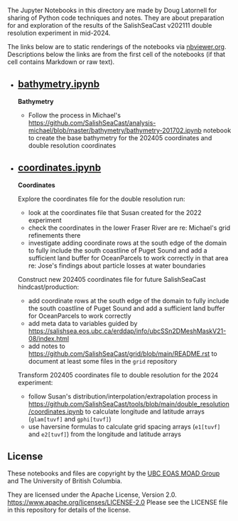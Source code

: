 The Jupyter Notebooks in this directory are made by
Doug Latornell for sharing of Python code techniques
and notes.
They are about preparation for and exploration of the results of the SalishSeaCast v202111 double resolution experiment in mid-2024.

The links below are to static renderings of the notebooks via
[nbviewer.org](https://nbviewer.org/).
Descriptions below the links are from the first cell of the notebooks
(if that cell contains Markdown or raw text).

* ## [bathymetry.ipynb](https://nbviewer.org/github/SalishSeaCast/analysis-doug/blob/main/notebooks/2xrez-202111/bathymetry.ipynb)  
    
    **Bathymetry**
    
    * Follow the process in Michael's
      https://github.com/SalishSeaCast/analysis-michael/blob/master/bathymetry/bathymetry-201702.ipynb
      notebook to create the base bathymetry for the 202405 coordinates and double resolution coordinates

* ## [coordinates.ipynb](https://nbviewer.org/github/SalishSeaCast/analysis-doug/blob/main/notebooks/2xrez-202111/coordinates.ipynb)  
    
    **Coordinates**
    
    Explore the coordinates file for the double resolution run:
    * look at the coordinates file that Susan created for the 2022 experiment
    * check the coordinates in the lower Fraser River are re: Michael's grid refinements there
    * investigate adding coordinate rows at the south edge of the domain to fully include the south
      coastline of Puget Sound and add a sufficient land buffer for OceanParcels to work correctly in
      that area re: Jose's findings about particle losses at water boundaries
    
    Construct new 202405 coordinates file for future SalishSeaCast hindcast/production:
    * add coordinate rows at the south edge of the domain to fully include the south
      coastline of Puget Sound and add a sufficient land buffer for OceanParcels to work correctly
    * add meta data to variables guided by
      https://salishsea.eos.ubc.ca/erddap/info/ubcSSn2DMeshMaskV21-08/index.html
    * add notes to https://github.com/SalishSeaCast/grid/blob/main/README.rst to document at least some
       files in the `grid` repository
    
    
    Transform 202405 coordinates file to double resolution for the 2024 experiment:
    * follow Susan's distribution/interpolation/extrapolation process in
      https://github.com/SalishSeaCast/tools/blob/main/double_resolution/coordinates.ipynb
      to calculate longitude and latitude arrays (`glam[tuvf]` and `gphi[tuvf]`)
    * use haversine formulas to calculate grid spacing arrays (`e1[tuvf]` and `e2[tuvf]`)
      from the longitude and latitude arrays


## License

These notebooks and files are copyright by the
[UBC EOAS MOAD Group](https://github.com/UBC-MOAD/docs/blob/main/CONTRIBUTORS.rst)
and The University of British Columbia.

They are licensed under the Apache License, Version 2.0.
https://www.apache.org/licenses/LICENSE-2.0
Please see the LICENSE file in this repository for details of the license.
